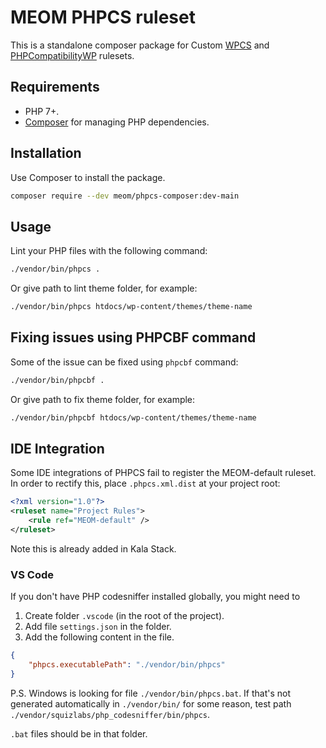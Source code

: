 # MEOM PHPCS ruleset

This is a standalone composer package for Custom [WPCS](https://github.com/WordPress-Coding-Standards/WordPress-Coding-Standards) and [PHPCompatibilityWP](https://github.com/PHPCompatibility/PHPCompatibilityWP)  rulesets.

## Requirements

* PHP 7+.
* [Composer](https://getcomposer.org/) for managing PHP dependencies.

## Installation

Use Composer to install the package.

```bash
composer require --dev meom/phpcs-composer:dev-main
```

## Usage

Lint your PHP files with the following command:

```bash
./vendor/bin/phpcs .
```

Or give path to lint theme folder, for example:

```bash
./vendor/bin/phpcs htdocs/wp-content/themes/theme-name
```

## Fixing issues using PHPCBF command

Some of the issue can be fixed using `phpcbf` command:

```bash
./vendor/bin/phpcbf .
```

Or give path to fix theme folder, for example:

```bash
./vendor/bin/phpcbf htdocs/wp-content/themes/theme-name
```

## IDE Integration

Some IDE integrations of PHPCS fail to register the MEOM-default ruleset. In order to rectify this, place `.phpcs.xml.dist` at your project root:

```xml
<?xml version="1.0"?>
<ruleset name="Project Rules">
    <rule ref="MEOM-default" />
</ruleset>
```

Note this is already added in Kala Stack.

### VS Code

If you don't have PHP codesniffer installed globally, you might need to

1. Create folder `.vscode` (in the root of the project).
1. Add file `settings.json` in the folder.
1. Add the following content in the file.

```json
{
    "phpcs.executablePath": "./vendor/bin/phpcs"
}
```

P.S. Windows is looking for file `./vendor/bin/phpcs.bat`. If that's not generated automatically in `./vendor/bin/` for some reason, test path `./vendor/squizlabs/php_codesniffer/bin/phpcs`.

`.bat` files should be in that folder.

